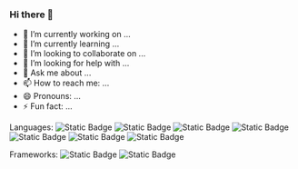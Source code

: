 ### Hi there 👋

- 🔭 I’m currently working on ...
- 🌱 I’m currently learning ...
- 👯 I’m looking to collaborate on ...
- 🤔 I’m looking for help with ...
- 💬 Ask me about ...
- 📫 How to reach me: ...
- 😄 Pronouns: ...
- ⚡ Fun fact: ...

Languages:
![Static Badge](https://img.shields.io/badge/kotlin-purple?logo=kotlin&link=https%3A%2F%2Fkotlinlang.org%2F) ![Static Badge](https://img.shields.io/badge/python-blue?logo=python&link=https%3A%2F%2Fwww.python.org%2F) ![Static Badge](https://img.shields.io/badge/C%2B%2B-orange?logo=C%2B%2B) ![Static Badge](https://img.shields.io/badge/Java-green?logo=java) ![Static Badge](https://img.shields.io/badge/HTML-red?logo=html) ![Static Badge](https://img.shields.io/badge/css-yellow?logo=css) ![Static Badge](https://img.shields.io/badge/javascript-orange?logo=javascript)

Frameworks:
![Static Badge](https://img.shields.io/badge/Android-lightgreen?logo=android) ![Static Badge](https://img.shields.io/badge/Springboot-lightblue?logo=spring) 
